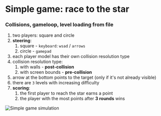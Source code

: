 # Simple game: race to the star
### Collisions, gameloop, level loading from file

1. two players: square and circle
2. **steering**:
   1. square - `keyboard`: `wsad` / `arrows`
   2. circle - `gamepad`
3. each player model has their own collision resolution type
4. collision resolution type:
   1. with walls - **post-collision**
   2. with screen bounds - **pre-collision**
5. arrow at the bottom points to the target (only if it's not already visible)
6. there are `3` levels with increasing difficulty
7. **scoring**:
   1. the first player to reach the star earns a point
   2. the player with the most points after **3 rounds** wins

![Simple game simulation](visualisation.gif)